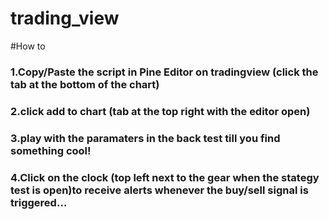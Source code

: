 # trading_view


#How to


   ### 1.Copy/Paste the script in Pine Editor on tradingview (click the tab at the bottom of the chart)
    
   ### 2.click add to chart (tab at the top right with the editor open)
    
   ### 3.play with the paramaters in the back test till you find something cool!
    
    
   ### 4.Click on the clock (top left next to the gear when the stategy test is open)to receive alerts whenever the buy/sell signal is triggered…
